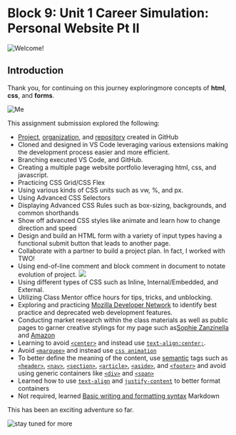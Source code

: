 # Block 9: Unit 1 Career Simulation: Personal Website Pt II
![Welcome!](https://media.istockphoto.com/id/1255066820/vector/welcome-colorful-typography-banner.jpg?s=612x612&w=0&k=20&c=8SK0nfEibismZziyz8F4QLsjC04OBUz8RvGsHIBuFx0=)
## Introduction
Thank you, for continuing on this journey exploringmore concepts of **html**, **css**, and **forms**.

![Me](https://media.licdn.com/dms/image/C5603AQHkLXM53zQZAA/profile-displayphoto-shrink_800_800/0/1655400673638?e=2147483647&v=beta&t=sbmzgdSxepngrbXAEMNw2RKqR-RmNw-rBltpfahuweU)

This assignment submission explored the following:

- [Project](https://github.com/orgs/David-Hetterly-Personal-Website/projects/1), [organization](https://github.com/David-Hetterly-Personal-Website), and [repository](https://github.com/David-Hetterly-Personal-Website/Personal-Website) created in GitHub
- Cloned and designed in VS Code leveraging various extensions making the development process easier and more efficient. 
- Branching executed VS Code, and GitHub.
- Creating a multiple page website portfolio leveraging html, css, and javascript.  
- Practicing CSS Grid/CSS Flex
- Using various kinds of CSS units such as vw, %, and px.
- Using Advanced CSS Selectors 
- Displaying Advanced CSS Rules such as box-sizing, backgrounds, and common shorthands
- Show off advanced CSS styles like animate and learn how to change direction and speed
- Design and build an HTML form with a variety of input types having a functional submit button that leads to another page.
- Collaborate with a partner to build a project plan. In fact, I worked with TWO!
- Using end-of-line comment and block comment in document to notate evolution of project. 
![](https://media.geeksforgeeks.org/wp-content/cdn-uploads/20191113114930/Comments.png)
- Using different types of CSS such as Inline, Internal/Embedded, and External.
- Utilizing Class Mentor office hours for tips, tricks, and unblocking. 
- Exploring and practicing [Mozilla Developer Network](https://developer.mozilla.org/en-US/) to identify best practice and deprecated web development features.
- Conducting market research within the class materials as well as public pages to garner creative stylings for my page such as[Sophie Zanzinella](https://vigilant-lumiere-2756fa.netlify.app/) and [Amazon](https://www.amazon.com/)
- Learning to avoid [`<center>`](https://developer.mozilla.org/en-US/docs/Web/HTML/Element/center) and instead use [`text-align:center;`](https://developer.mozilla.org/en-US/docs/Web/CSS/text-align).
- Avoid [`<marquee>`](https://developer.mozilla.org/en-US/docs/Web/HTML/Element/marquee) and instead use [`css animation`](https://developer.mozilla.org/en-US/docs/Web/CSS/animation)
- To better define the meaning of the content, use [semantic](https://developer.mozilla.org/en-US/docs/Glossary/Semantics) tags such as [`<header>`](https://developer.mozilla.org/en-US/docs/Web/HTML/Element/header), [`<nav>`](https://developer.mozilla.org/en-US/docs/Web/HTML/Element/nav), [`<section>`](https://developer.mozilla.org/en-US/docs/Web/HTML/Element/section), [`<article>`](https://developer.mozilla.org/en-US/docs/Web/HTML/Element/article), [`<aside>`](https://developer.mozilla.org/en-US/docs/Web/HTML/Element/aside), and [`<footer>`](https://developer.mozilla.org/en-US/docs/Web/HTML/Element/footer) and avoid using generic containers like [`<div>`](https://developer.mozilla.org/en-US/docs/Web/HTML/Element/div) and [`<span>`](https://developer.mozilla.org/en-US/docs/Web/HTML/Element/span) 
- Learned how to use [`text-align`](https://developer.mozilla.org/en-US/docs/Web/CSS/text-align) and [`justify-content`](https://developer.mozilla.org/en-US/docs/Web/CSS/justify-content) to better format containers
- Not required, learned <a href="https://docs.github.com/en/get-started/writing-on-github/getting-started-with-writing-and-formatting-on-github/basic-writing-and-formatting-syntax" target="blank">Basic writing and formatting syntax</a> Markdown

This has been an exciting adventure so far. 

![stay tuned for more](https://media.tenor.com/FnQi_p4WS-sAAAAC/stay-tuned-robertidk.gif)
